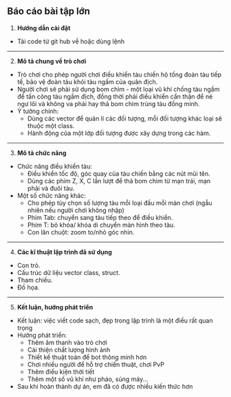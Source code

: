 ## Báo cáo bài tập lớn
1. **Hướng dẫn cài đặt**  
* Tải code từ git hub về hoặc dùng lệnh  
---
2. **Mô tả chung về trò chơi**    
* Trò chơi cho phép người chơi điều khiển tàu chiến hộ tống đoàn tàu tiếp tế, bảo vệ đoàn tàu khỏi tàu ngầm của quân địch.  
* Người chơi sẽ phải sử dụng bom chìm - một loại vũ khí chống tàu ngầm để tấn công tàu ngầm địch, đồng thời phải điều khiển cẩn thận để né ngư lôi và không va phải hay thả bom chìm trúng tàu đồng minh.  
* Ý tưởng chính:  
    * Dùng các vector để quản lí các đối tượng, mỗi đối tượng khác loại sẽ thuộc một class. 
    * Hành động của một lớp đối tượng được xây dựng trong các hàm.
---
3. **Mô tả chức năng**  
* Chức năng điều khiển tàu:  
    * Điều khiển tốc độ, góc quay của tàu chiến bằng các nút mũi tên.
    * Dùng các phím Z, X, C lần lượt để thả bom chìm từ mạn trái, mạn phải và đuôi tàu.
* Một số chức năng khác:  
    * Cho phép tùy chọn số lượng tàu mỗi loại đầu mỗi màn chơi (ngẫu nhiên nếu người chơi không nhập)
    * Phím Tab: chuyển sang tàu tiếp theo để điều khiển.
    * Phím T: bỏ khóa/ khóa di chuyển màn hình theo tàu. 
    * Con lăn chuột: zoom to/nhỏ góc nhìn.  
---
4. **Các kĩ thuật lập trình đã sử dụng**  
* Con trỏ.
* Cấu trúc dữ liệu vector class, struct.  
* Tham chiếu.
* Đồ họa.  
---
5. **Kết luận, hướng phát triển**  
* Kết luận: việc viết code sạch, đẹp trong lập trình là một điều rất quan trọng
* Hướng phát triển:
    * Thêm âm thanh vào trò chơi
    * Cải thiện chất lượng hình ảnh
    * Thiết kế thuật toán để bot thông minh hơn
    * Chơi nhiều người để hỗ trợ chiến thuật, chơi PvP
    * Thêm điều kiện thời tiết
    * Thêm một số vũ khí như pháo, súng máy...
* Sau khi hoàn thành dự án, em đã có được nhiều kiến thức hơn